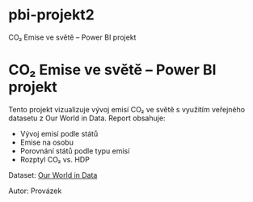 # pbi-projekt2
CO₂ Emise ve světě – Power BI projekt

# CO₂ Emise ve světě – Power BI projekt

Tento projekt vizualizuje vývoj emisí CO₂ ve světě s využitím veřejného datasetu z Our World in Data. 
Report obsahuje:

- Vývoj emisí podle států
- Emise na osobu
- Porovnání států podle typu emisí
- Rozptyl CO₂ vs. HDP

Dataset: [Our World in Data](https://github.com/owid/co2-data)

Autor: Provázek
